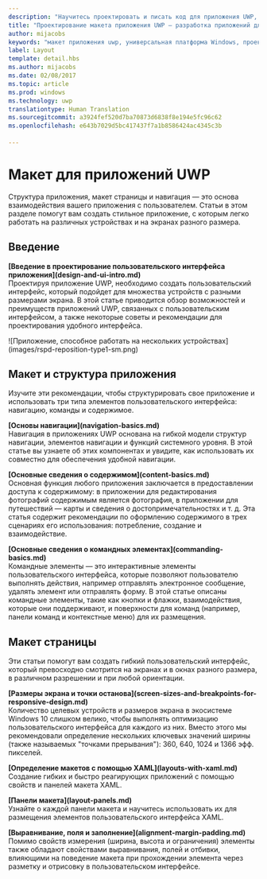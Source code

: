 ```yaml
---
description: "Научитесь проектировать и писать код для приложения UWP, с которым удобно работать и которое прекрасно выглядит на различных устройствах и экранах разного размера."
title: "Проектирование макета приложения UWP — разработка приложений для Windows"
author: mijacobs
keywords: "макет приложения uwp, универсальная платформа Windows, проектирование приложений, интерфейс"
label: Layout
template: detail.hbs
ms.author: mijacobs
ms.date: 02/08/2017
ms.topic: article
ms.prod: windows
ms.technology: uwp
translationtype: Human Translation
ms.sourcegitcommit: a3924fef520d7ba70873d6838f8e194e5fc96c62
ms.openlocfilehash: e643b7029d5bc417437f7a1b8586424ac4345c3b

---
```

# <a name="layout-for-uwp-apps"></a>Макет для приложений UWP
<link rel="stylesheet" href="https://az835927.vo.msecnd.net/sites/uwp/Resources/css/custom.css"> 


Структура приложения, макет страницы и навигация — это основа взаимодействия вашего приложения с пользователем. Статьи в этом разделе помогут вам создать стильное приложение, с которым легко работать на различных устройствах и на экранах разного размера.

## <a name="intro"></a>Введение

<div class="side-by-side">
<div class="side-by-side-content">
  <div class="side-by-side-content-left">
  <p><b>[Введение в проектирование пользовательского интерфейса приложения](design-and-ui-intro.md)</b><br />
Проектируя приложение UWP, необходимо создать пользовательский интерфейс, который подойдет для множества устройств с разными размерами экрана. В этой статье приводится обзор возможностей и преимуществ приложений UWP, связанных с пользовательским интерфейсом, а также некоторые советы и рекомендации для проектирования удобного интерфейса. </p>
  </div>
  <div class="side-by-side-content-right">
    ![Приложение, способное работать на нескольких устройствах](images/rspd-reposition-type1-sm.png)
  </div>
</div>
</div>

## <a name="app-layout-and-structure"></a>Макет и структура приложения
Изучите эти рекомендации, чтобы структурировать свое приложение и использовать три типа элементов пользовательского интерфейса: навигацию, команды и содержимое.

<div class="side-by-side">
<div class="side-by-side-content">
  <div class="side-by-side-content-left">
<p>
<b>[Основы навигации](navigation-basics.md)</b><br/>
Навигация в приложениях UWP основана на гибкой модели структур навигации, элементов навигации и функций системного уровня. В этой статье вы узнаете об этих компонентах и увидите, как использовать их совместно для обеспечения удобной навигации.
</p>
<p>
<b>[Основные сведения о содержимом](content-basics.md)</b><br/>
Основная функция любого приложения заключается в предоставлении доступа к содержимому: в приложении для редактирования фотографий содержимым является фотография, в приложении для путешествий — карты и сведения о достопримечательностях и т. д. Эта статья содержит рекомендации по оформлению содержимого в трех сценариях его использования: потребление, создание и взаимодействие.
</p> 
  </div>
  <div class="side-by-side-content-right">
<p><b>[Основные сведения о командных элементах](commanding-basics.md)</b> <br />
Командные элементы — это интерактивные элементы пользовательского интерфейса, которые позволяют пользователю выполнять действия, например отправлять электронное сообщение, удалять элемент или отправлять форму. В этой статье описаны командные элементы, такие как кнопки и флажки, взаимодействия, которые они поддерживают, и поверхности для команд (например, панели команд и контекстные меню) для их размещения.</p>
  </div>
</div>
</div>

## <a name="page-layout"></a>Макет страницы 
Эти статьи помогут вам создать гибкий пользовательский интерфейс, который превосходно смотрится на экранах и в окнах разного размера, в различном разрешении и при любой ориентации. 


<div class="side-by-side">
<div class="side-by-side-content">
  <div class="side-by-side-content-left">
   <p><b>[Размеры экрана и точки останова](screen-sizes-and-breakpoints-for-responsive-design.md)</b><br/>
Количество целевых устройств и размеров экрана в экосистеме Windows 10 слишком велико, чтобы выполнять оптимизацию пользовательского интерфейса для каждого из них. Вместо этого мы рекомендовали определение нескольких ключевых значений ширины (также называемых "точками прерывания"): 360, 640, 1024 и 1366 эфф. пикселей.</p>
  </div>
  <div class="side-by-side-content-right">
 <p><b>[Определение макетов с помощью XAML](layouts-with-xaml.md)</b> <br/>
Создание гибких и быстро реагирующих приложений с помощью свойств и панелей макета XAML.</p>
  </div>
</div>
</div>
<div class="side-by-side">
<div class="side-by-side-content">
  <div class="side-by-side-content-left">
   <p><b>[Панели макета](layout-panels.md)</b> <br />
Узнайте о каждой панели макета и научитесь использовать их для размещения элементов пользовательского интерфейса XAML.</p>
  </div>
  <div class="side-by-side-content-right">
 <p><b>[Выравнивание, поля и заполнение](alignment-margin-padding.md)</b> <br />
Помимо свойств измерения (ширина, высота и ограничения) элементы также обладают свойствами выравнивания, полей и отбивки, влияющими на поведение макета при прохождении элемента через разметку и отрисовку в пользовательском интерфейсе.</p> 
  </div>
</div>
</div>





<!--HONumber=Dec16_HO2-->


